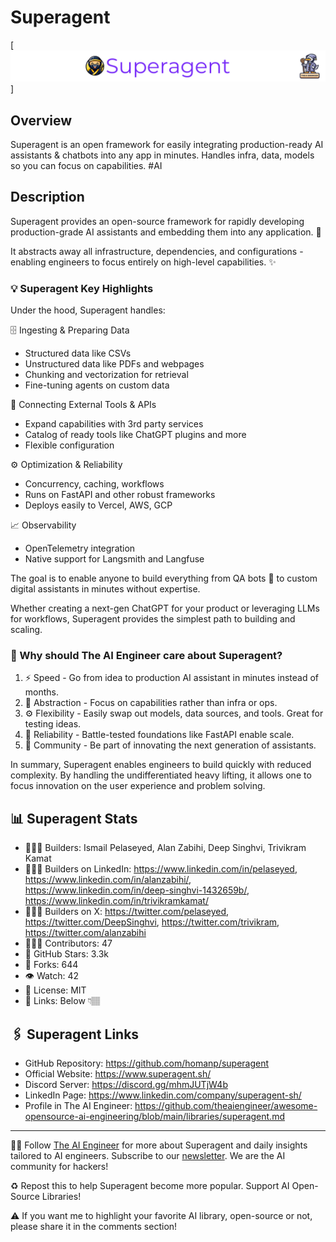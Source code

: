 # Superagent
[![The AI Engineer presents Superagent](superagent_1920x192.png)]
## Overview
Superagent is an open framework for easily integrating production-ready AI assistants & chatbots into any app in minutes. Handles infra, data, models so you can focus on capabilities. #AI

## Description
Superagent provides an open-source framework for rapidly developing production-grade AI assistants and embedding them into any application. 🤖

It abstracts away all infrastructure, dependencies, and configurations - enabling engineers to focus entirely on high-level capabilities. ✨

### 💡 Superagent Key Highlights

Under the hood, Superagent handles:

🗄️ Ingesting & Preparing Data
- Structured data like CSVs
- Unstructured data like PDFs and webpages
- Chunking and vectorization for retrieval
- Fine-tuning agents on custom data

🔌 Connecting External Tools & APIs
- Expand capabilities with 3rd party services
- Catalog of ready tools like ChatGPT plugins and more
- Flexible configuration

⚙️ Optimization & Reliability
- Concurrency, caching, workflows
- Runs on FastAPI and other robust frameworks
- Deploys easily to Vercel, AWS, GCP

📈 Observability
- OpenTelemetry integration
- Native support for Langsmith and Langfuse

The goal is to enable anyone to build everything from QA bots 🤖 to custom digital assistants in minutes without expertise.

Whether creating a next-gen ChatGPT for your product or leveraging LLMs for workflows, Superagent provides the simplest path to building and scaling.

### 🤔 Why should The AI Engineer care about Superagent?

1. ⚡️ Speed - Go from idea to production AI assistant in minutes instead of months.
2. 🔭 Abstraction - Focus on capabilities rather than infra or ops.
3. ⚙️ Flexibility - Easily swap out models, data sources, and tools. Great for testing ideas.
4. 💪 Reliability - Battle-tested foundations like FastAPI enable scale.
5. 🤝 Community - Be part of innovating the next generation of assistants.

In summary, Superagent enables engineers to build quickly with reduced complexity. By handling the undifferentiated heavy lifting, it allows one to focus innovation on the user experience and problem solving.

## 📊 Superagent Stats
* 👷🏽‍♀️ Builders: Ismail Pelaseyed, Alan Zabihi, Deep Singhvi, Trivikram Kamat
* 👩🏽‍💼 Builders on LinkedIn: https://www.linkedin.com/in/pelaseyed, https://www.linkedin.com/in/alanzabihi/, https://www.linkedin.com/in/deep-singhvi-1432659b/, https://www.linkedin.com/in/trivikramkamat/
* 👩🏽‍🏭 Builders on X: https://twitter.com/pelaseyed, https://twitter.com/DeepSinghvi, https://twitter.com/trivikram, https://twitter.com/alanzabihi
* 👩🏽‍💻 Contributors: 47
* 💫 GitHub Stars: 3.3k
* 🍴 Forks: 644
* 👁️ Watch: 42
* 🪪 License: MIT
* 🔗 Links: Below 👇🏽

## 🖇️ Superagent Links
* GitHub Repository: https://github.com/homanp/superagent
* Official Website: https://www.superagent.sh/
* Discord Server: https://discord.gg/mhmJUTjW4b
* LinkedIn Page: https://www.linkedin.com/company/superagent-sh/
* Profile in The AI Engineer: https://github.com/theaiengineer/awesome-opensource-ai-engineering/blob/main/libraries/superagent.md

---
🧙🏽 Follow [The AI Engineer](https://www.linkedin.com/company/theaiengineer/) for more about Superagent and daily insights tailored to AI engineers. Subscribe to our [newsletter](http://theaiengineerco.substack.com). We are the AI community for hackers!

♻️ Repost this to help Superagent become more popular. Support AI Open-Source Libraries!

⚠️ If you want me to highlight your favorite AI library, open-source or not, please share it in the comments section!
